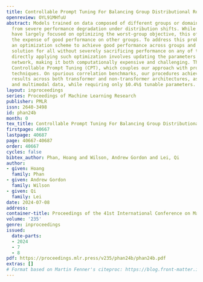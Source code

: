 ```yaml
---
title: Controllable Prompt Tuning For Balancing Group Distributional Robustness
openreview: OYL91MHfuU
abstract: Models trained on data composed of different groups or domains can suffer
  from severe performance degradation under distribution shifts. While recent methods
  have largely focused on optimizing the worst-group objective, this often comes at
  the expense of good performance on other groups. To address this problem, we introduce
  an optimization scheme to achieve good performance across groups and find a good
  solution for all without severely sacrificing performance on any of them. However,
  directly applying such optimization involves updating the parameters of the entire
  network, making it both computationally expensive and challenging. Thus, we introduce
  Controllable Prompt Tuning (CPT), which couples our approach with prompt-tuning
  techniques. On spurious correlation benchmarks, our procedures achieve state-of-the-art
  results across both transformer and non-transformer architectures, as well as unimodal
  and multimodal data, while requiring only $0.4%$ tunable parameters.
layout: inproceedings
series: Proceedings of Machine Learning Research
publisher: PMLR
issn: 2640-3498
id: phan24b
month: 0
tex_title: Controllable Prompt Tuning For Balancing Group Distributional Robustness
firstpage: 40667
lastpage: 40687
page: 40667-40687
order: 40667
cycles: false
bibtex_author: Phan, Hoang and Wilson, Andrew Gordon and Lei, Qi
author:
- given: Hoang
  family: Phan
- given: Andrew Gordon
  family: Wilson
- given: Qi
  family: Lei
date: 2024-07-08
address:
container-title: Proceedings of the 41st International Conference on Machine Learning
volume: '235'
genre: inproceedings
issued:
  date-parts:
  - 2024
  - 7
  - 8
pdf: https://proceedings.mlr.press/v235/phan24b/phan24b.pdf
extras: []
# Format based on Martin Fenner's citeproc: https://blog.front-matter.io/posts/citeproc-yaml-for-bibliographies/
---
```

